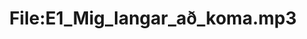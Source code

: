 ---
title: File:E1_Mig_langar_að_koma.mp3
recording of: Mig langar að koma.
reading speed: slow
speaker: E
license: CC0
---